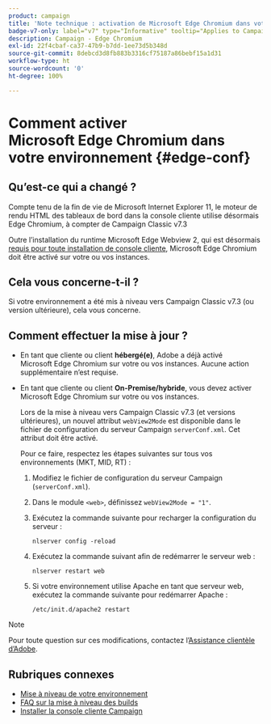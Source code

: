 ```yaml
---
product: campaign
title: 'Note technique : activation de Microsoft Edge Chromium dans votre environnement Campaign'
badge-v7-only: label="v7" type="Informative" tooltip="Applies to Campaign Classic v7 only"
description: Campaign - Edge Chromium
exl-id: 22f4cbaf-ca37-47b9-b7dd-1ee73d5b348d
source-git-commit: 8debcd3d8fb883b3316cf75187a86bebf15a1d31
workflow-type: ht
source-wordcount: '0'
ht-degree: 100%

---
```


# Comment activer Microsoft Edge Chromium dans votre environnement {#edge-conf}




## Qu’est-ce qui a changé ?

Compte tenu de la fin de vie de Microsoft Internet Explorer 11, le moteur de rendu HTML des tableaux de bord dans la console cliente utilise désormais Edge Chromium, à compter de Campaign Classic v7.3

Outre l’installation du runtime Microsoft Edge Webview 2, qui est désormais [requis pour toute installation de console cliente](../../installation/using/installing-the-client-console.md#webview), Microsoft Edge Chromium doit être activé sur votre ou vos instances.

## Cela vous concerne-t-il ?

Si votre environnement a été mis à niveau vers Campaign Classic v7.3 (ou version ultérieure), cela vous concerne.

## Comment effectuer la mise à jour ?

* En tant que cliente ou client **hébergé(e)**, Adobe a déjà activé Microsoft Edge Chromium sur votre ou vos instances. Aucune action supplémentaire n’est requise.

* En tant que cliente ou client **On-Premise/hybride**, vous devez activer Microsoft Edge Chromium sur votre ou vos instances.

   Lors de la mise à niveau vers Campaign Classic v7.3 (et versions ultérieures), un nouvel attribut `webView2Mode` est disponible dans le fichier de configuration du serveur Campaign `serverConf.xml`. Cet attribut doit être activé.

   Pour ce faire, respectez les étapes suivantes sur tous vos environnements (MKT, MID, RT) :

   1. Modifiez le fichier de configuration du serveur Campaign (`serverConf.xml`).
   1. Dans le module `<web>`, définissez `webView2Mode = "1"`.
   1. Exécutez la commande suivante pour recharger la configuration du serveur :

      ```
      nlserver config -reload
      ```

   1. Exécutez la commande suivant afin de redémarrer le serveur web :

      ```
      nlserver restart web
      ```

   1. Si votre environnement utilise Apache en tant que serveur web, exécutez la commande suivante pour redémarrer Apache :

      ```
      /etc/init.d/apache2 restart
      ```


>[!NOTE]
>
>Pour toute question sur ces modifications, contactez l’[Assistance clientèle d’Adobe](https://helpx.adobe.com/fr/enterprise/admin-guide.html/enterprise/using/support-for-experience-cloud.ug.html).

## Rubriques connexes

* [Mise à niveau de votre environnement](../../production/using/build-upgrade.md)
* [FAQ sur la mise à niveau des builds](../../platform/using/faq-build-upgrade.md)
* [Installer la console cliente Campaign](../../installation/using/installing-the-client-console.md)
